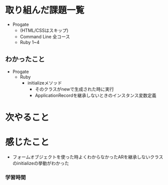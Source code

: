 # 取り組んだ課題一覧
- Progate
  - (HTML/CSSはスキップ)
  - Command Line 全コース
  - Ruby 1~4
## わかったこと
- Progate
  - Ruby
    - initializeメソッド
      - そのクラスがnewで生成された時に実行
      - ApplicationRecordを継承しないときのインスタンス変数定義
# 次やること

# 感じたこと
- フォームオブジェクトを使った時よくわからなかったARを継承しないクラスのinitializeの挙動がわかった
### 学習時間
